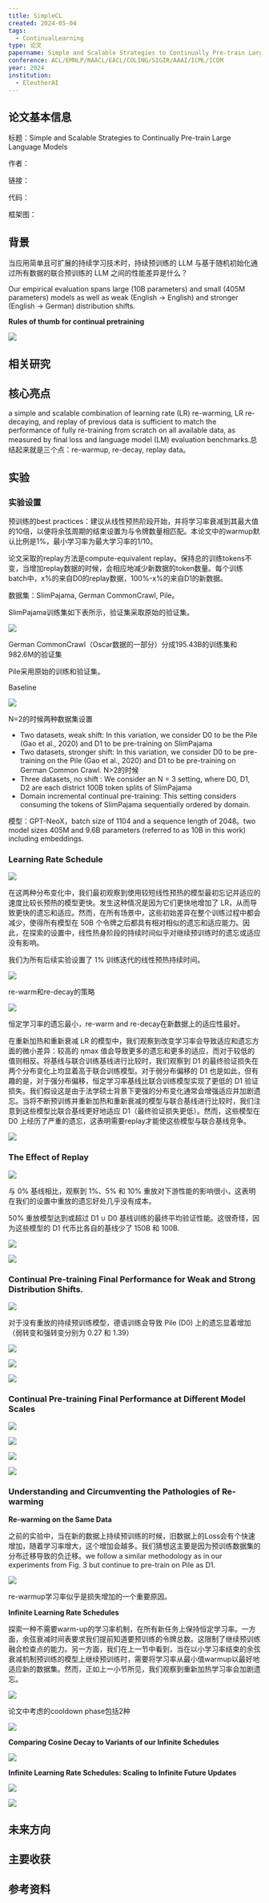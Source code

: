 ```yaml
---
title: SimpleCL
created: 2024-05-04
tags:
  - ContinualLearning
type: 论文
papername: Simple and Scalable Strategies to Continually Pre-train Large Language Models
conference: ACL/EMNLP/NAACL/EACL/COLING/SIGIR/AAAI/ICML/ICDM
year: 2024
institution:
  - EleutherAI
---
```


## 论文基本信息

标题：Simple and Scalable Strategies to Continually Pre-train Large Language Models

作者：

链接：

代码：

框架图：


## 背景

当应用简单且可扩展的持续学习技术时，持续预训练的 LLM 与基于随机初始化通过所有数据的联合预训练的 LLM 之间的性能差异是什么？

Our empirical evaluation spans large (10B parameters) and small (405M parameters) models as well as weak (English → English) and stronger (English → German) distribution shifts.

**Rules of thumb for continual pretraining**

![](img/Pasted%20image%2020240504153817.png)


## 相关研究



## 核心亮点

a simple and scalable combination of learning rate (LR) re-warming, LR re-decaying, and replay of previous data is sufficient to match the performance of fully re-training from scratch on all available data, as measured by final loss and language model (LM) evaluation benchmarks.总结起来就是三个点：re-warmup, re-decay, replay data。


## 实验

### 实验设置

预训练的best practices：建议从线性预热阶段开始，并将学习率衰减到其最大值的10倍，以便将余弦周期的结束设置为与令牌数量相匹配。本论文中的warmup默认比例是1%，最小学习率为最大学习率的1/10。

论文采取的replay方法是compute-equivalent replay。保持总的训练tokens不变，当增加replay数据的时候，会相应地减少新数据的token数量。每个训练batch中，x%的来自D0的replay数据，100%-x%的来自D1的新数据。

数据集：SlimPajama, German CommonCrawl, Pile。

SlimPajama训练集如下表所示，验证集采取原始的验证集。

![](img/Pasted%20image%2020240504154335.png)

German CommonCrawl（Oscar数据的一部分）分成195.43B的训练集和982.6M的验证集

Pile采用原始的训练和验证集。

Baseline

![](img/Pasted%20image%2020240504155027.png)

N=2的时候两种数据集设置
- Two datasets, weak shift: In this variation, we consider D0 to be the Pile (Gao et al., 2020) and D1 to be pre-training on SlimPajama
- Two datasets, stronger shift: In this variation, we consider D0 to be pre-training on the Pile (Gao et al., 2020) and D1 to be pre-training on German Common Crawl.
N>2的时候
- Three datasets, no shift : We consider an N = 3 setting, where D0, D1, D2 are each district 100B token splits of SlimPajama
- Domain incremental continual pre-training: This setting considers consuming the tokens of SlimPajama sequentially ordered by domain.

模型：GPT-NeoX，batch size of 1104 and a sequence length of 2048。two model sizes 405M and 9.6B parameters (referred to as 10B in this work) including embeddings.

### Learning Rate Schedule

![](img/Pasted%20image%2020240504160141.png)

在这两种分布变化中，我们最初观察到使用较短线性预热的模型最初忘记并适应的速度比较长预热的模型更快。发生这种情况是因为它们更快地增加了 LR，从而导致更快的遗忘和适应。然而，在所有场景中，这些初始差异在整个训练过程中都会减少，使得所有模型在 50B 个令牌之后都具有相对相似的遗忘和适应能力。因此，在探索的设置中，线性热身阶段的持续时间似乎对继续预训练时的遗忘或适应没有影响。

我们为所有后续实验设置了 1% 训练迭代的线性预热持续时间。

![](img/Pasted%20image%2020240504160545.png)

re-warm和re-decay的策略

![](img/Pasted%20image%2020240504160940.png)

恒定学习率的遗忘最小，re-warm and re-decay在新数据上的适应性最好。

在重新加热和重新衰减 LR 的模型中，我们观察到改变学习率会导致适应和遗忘方面的微小差异：较高的 ηmax 值会导致更多的遗忘和更多的适应，而对于较低的值则相反。将基线与联合训练基线进行比较时，我们观察到 D1 的最终验证损失在两个分布变化上均显着高于联合训练模型。对于弱分布偏移的 D1 也是如此，但有趣的是，对于强分布偏移，恒定学习率基线比联合训练模型实现了更低的 D1 验证损失。我们假设这是由于法学硕士背景下更强的分布变化通常会增强适应并加剧遗忘。当将不断预训练并重新加热和重新衰减的模型与联合基线进行比较时，我们注意到这些模型比联合基线更好地适应 D1（最终验证损失更低）。然而，这些模型在 D0 上经历了严重的遗忘，这表明需要replay才能使这些模型与联合基线竞争。

![](img/Pasted%20image%2020240504161501.png)

### The Effect of Replay

![](img/Pasted%20image%2020240504161718.png)

与 0% 基线相比，观察到 1%、5% 和 10% 重放对下游性能的影响很小，这表明在我们的设置中重放的遗忘好处几乎没有成本。

50% 重放模型达到或超过 D1 ∪ D0 基线训练的最终平均验证性能。这很奇怪，因为这些模型的 D1 代币比各自的基线少了 150B 和 100B.

![](img/Pasted%20image%2020240504162045.png)

![](img/Pasted%20image%2020240504161945.png)

### Continual Pre-training Final Performance for Weak and Strong Distribution Shifts.

![](img/Pasted%20image%2020240504162215.png)


对于没有重放的持续预训练模型，德语训练会导致 Pile (D0) 上的遗忘显着增加（弱转变和强转变分别为 0.27 和 1.39）

![](img/Pasted%20image%2020240504162413.png)

![](img/Pasted%20image%2020240504162448.png)

![](img/Pasted%20image%2020240504162715.png)

### Continual Pre-training Final Performance at Different Model Scales

![](img/Pasted%20image%2020240504162815.png)

![](img/Pasted%20image%2020240504163001.png)

![](img/Pasted%20image%2020240504163029.png)

![](img/Pasted%20image%2020240504163052.png)

### Understanding and Circumventing the Pathologies of Re-warming

**Re-warming on the Same Data**

之前的实验中，当在新的数据上持续预训练的时候，旧数据上的Loss会有个快速增加，随着学习率增大，这个增加会越多。我们猜想这主要是因为预训练数据集的分布迁移导致的负迁移。we follow a similar methodology as in our experiments from Fig. 3 but continue to pre-train on Pile as D1.

![](img/Pasted%20image%2020240504172045.png)

re-warmup学习率似乎是损失增加的一个重要原因。

**Infinite Learning Rate Schedules**

探索一种不需要warm-up的学习率机制，在所有新任务上保持恒定学习率。一方面，余弦衰减时间表要求我们提前知道要预训练的令牌总数。这限制了继续预训练融合检查点的能力。另一方面，我们在上一节中看到，当在以小学习率结束的余弦衰减机制预训练的模型上继续预训练时，需要将学习率从最小值warmup以最好地适应新的数据集。然而，正如上一小节所见，我们观察到重新加热学习率会加剧遗忘。

![](img/Pasted%20image%2020240504172856.png)

论文中考虑的cooldown phase包括2种

![](img/Pasted%20image%2020240504173136.png)

**Comparing Cosine Decay to Variants of our Infinite Schedules**

![](img/Pasted%20image%2020240504173322.png)

**Infinite Learning Rate Schedules: Scaling to Infinite Future Updates**

![](img/Pasted%20image%2020240504173501.png)

![](img/Pasted%20image%2020240504173636.png)



## 未来方向



## 主要收获


## 参考资料
